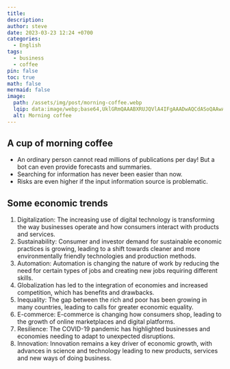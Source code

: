 ```yaml
---
title: 
description: 
author: steve
date: 2023-03-23 12:24 +0700
categories:
  - English
tags:
  - business
  - coffee
pin: false
toc: true
math: false
mermaid: false
image:
  path: /assets/img/post/morning-coffee.webp
  lqip: data:image/webp;base64,UklGRmQAAABXRUJQVlA4IFgAAADwAQCdASoQAAwABUB8JbAC7ADaPn3uGAAA9r7eN97UNRsLL87kTKTIjp0a71Ln5I+2WalL8t3eBoXP48BPO29YfGjJ8od7PIVhvxg+1OIoHrHATX4AAAAA
  alt: Morning coffee
---
```

## A cup of morning coffee
- An ordinary person cannot read millions of publications per day! But a bot can even provide forecasts and summaries.
- Searching for information has never been easier than now.
- Risks are even higher if the input information source is problematic.

## Some economic trends
1. Digitalization: The increasing use of digital technology is transforming the way businesses operate and how consumers interact with products and services.
2. Sustainability: Consumer and investor demand for sustainable economic practices is growing, leading to a shift towards cleaner and more environmentally friendly technologies and production methods.
3. Automation: Automation is changing the nature of work by reducing the need for certain types of jobs and creating new jobs requiring different skills.
4. Globalization has led to the integration of economies and increased competition, which has benefits and drawbacks.
5. Inequality: The gap between the rich and poor has been growing in many countries, leading to calls for greater economic equality.
6. E-commerce: E-commerce is changing how consumers shop, leading to the growth of online marketplaces and digital platforms.
7. Resilience: The COVID-19 pandemic has highlighted businesses and economies needing to adapt to unexpected disruptions.
8. Innovation: Innovation remains a key driver of economic growth, with advances in science and technology leading to new products, services and new ways of doing business.
